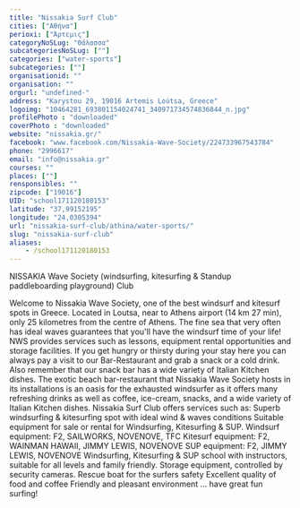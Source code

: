 ```yaml
---
title: "Nissakia Surf Club"
cities: ["Αθήνα"]
perioxi: ["Άρτεμις"]
categoryNoSLug: "Θάλασσα"
subcategoriesNoSLug: [""]
categories: ["water-sports"]
subcategories: [""]
organisationid: ""
organisation: ""
orgurl: "undefined-"
address: "Karystou 29, 19016 Artemis Loútsa, Greece"
logoimg: "10464281_693801154024741_340971734574836844_n.jpg"
profilePhoto : "downloaded"
coverPhoto : "downloaded"
website: "nissakia.gr/"
facebook: "www.facebook.com/Nissakia-Wave-Society/224733967543784"
phone: "2996617"
email: "info@nissakia.gr"
courses: ""
places: [""]
rensponsibles: ""
zipcode: ["19016"]
UID: "school171120180153"
latitude: "37,99152195"
longitude: "24,0305394"
url: "nissakia-surf-club/athina/water-sports/"
slug: "nissakia-surf-club"
aliases:
    - /school171120180153
---
```



NISSAKIA Wave Society (windsurfing, kitesurfing &amp; Standup paddleboarding playground) Club

Welcome to Nissakia Wave Society, one of the best windsurf and kitesurf spots in Greece. Located in Loutsa, near to Athens airport (14 km 27 min), only 25 kilometres from the centre of Athens. The fine sea that very often has ideal waves guarantees that you&#39;ll have the windsurf time of your life! NWS provides services such as lessons, equipment rental opportunities and storage facilities. If you get hungry or thirsty during your stay here you can always pay a visit to our Bar-Restaurant and grab a snack or a cold drink. Also remember that our snack bar has a wide variety of Italian Kitchen dishes. The exotic beach bar-restaurant that Nissakia Wave Society hosts in its installations is an oasis for the exhausted windsurfer as it offers many refreshing drinks as well as coffee, ice-cream, snacks, and a wide variety of Italian Kitchen dishes. Nissakia Surf Club offers services such as: Superb windsurfing &amp; kitesurfing spot with ideal wind &amp; waves conditions Suitable equipment for sale or rental for Windsurfing, Kitesurfing &amp; SUP. Windsurf equipment: F2, SAILWORKS, NOVENOVE, TFC Kitesurf equipment: F2, WAINMAN HAWAII, JIMMY LEWIS, NOVENOVE SUP equipment: F2, JIMMY LEWIS, NOVENOVE Windsurfing, Kitesurfing &amp; SUP school with instructors, suitable for all levels and family friendly. Storage equipment, controlled by security cameras. Rescue boat for the surfers safety Excellent quality of food and coffee Friendly and pleasant environment ... have great fun surfing!